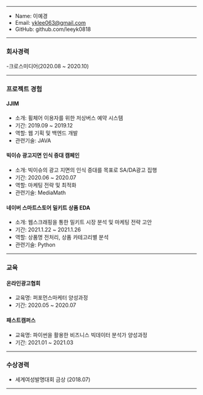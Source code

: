 ## 
***
<!--
**leeyk0818/leeyk0818** is a ✨ _special_ ✨ repository because its `README.md` (this file) appears on your GitHub profile.
-->

- Name: 이예경
- Email: yklee063@gmail.com
- GitHub: github.com/leeyk0818
***
### 회사경력
-크로스미디어(2020.08 ~ 2020.10)
***

### 프로젝트 경험
#### JJIM
- 소개: 휠체어 이용자를 위한 저상버스 예약 시스템
- 기간: 2019.09 ~ 2019.12
- 역할: 웹 기획 및 백엔드 개발
- 관련기술: JAVA

#### 빅이슈 광고지면 인식 증대 캠페인
- 소개: 빅이슈의 광고 지면의 인식 증대를 목표로 SA/DA광고 집행
- 기간: 2020.06 ~ 2020.07
- 역할: 마케팅 전략 및 최적화
- 관련기술: MediaMath

#### 네이버 스마트스토어 밀키트 상품 EDA
- 소개: 웹스크래핑을 통한 밀키트 시장 분석 및 마케팅 전략 고안
- 기간: 2021.1.22 ~ 2021.1.26
- 역할: 상품명 전처리, 상품 카테고리별 분석
- 관련기술: Python

***
### 교육
#### 온라인광고협회
- 교육명: 퍼포먼스마케터 양성과정
- 기간: 2020.05 ~ 2020.07
#### 패스트캠퍼스
- 교육명: 파이썬을 활용한 비즈니스 빅데이터 분석가 양성과정
- 기간: 2021.01 ~ 2021.03
*** 
### 수상경력

- 세계여성발명대회 금상 (2018.07)
***
